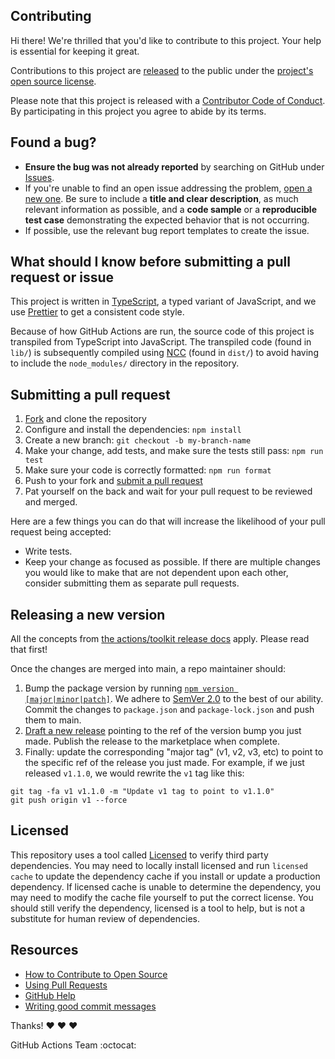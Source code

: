 ## Contributing

[fork]: https://github.com/actions/labeler/fork
[pr]: https://github.com/actions/labeler/compare
[code-of-conduct]: CODE_OF_CONDUCT.md

Hi there! We're thrilled that you'd like to contribute to this project. Your help is essential for keeping it great.

Contributions to this project are [released](https://help.github.com/articles/github-terms-of-service/#6-contributions-under-repository-license) to the public under the [project's open source license](LICENSE).

Please note that this project is released with a [Contributor Code of Conduct][code-of-conduct]. By participating in this project you agree to abide by its terms.

## Found a bug?

- **Ensure the bug was not already reported** by searching on GitHub under [Issues](https://github.com/actions/labeler/issues).
- If you're unable to find an open issue addressing the problem, [open a new one](https://github.com/actions/labeler/issues/new). Be sure to include a **title and clear description**, as much relevant information as possible, and a **code sample** or a **reproducible test case** demonstrating the expected behavior that is not occurring.
- If possible, use the relevant bug report templates to create the issue.

## What should I know before submitting a pull request or issue

This project is written in [TypeScript](https://www.typescriptlang.org/), a typed variant of JavaScript, and we use [Prettier](https://prettier.io/) to get a consistent code style.

Because of how GitHub Actions are run, the source code of this project is transpiled from TypeScript into JavaScript. The transpiled code (found in `lib/`) is subsequently compiled using [NCC](https://github.com/vercel/ncc/blob/master/readme.md) (found in `dist/`) to avoid having to include the `node_modules/` directory in the repository.

## Submitting a pull request

1. [Fork][fork] and clone the repository
1. Configure and install the dependencies: `npm install`
1. Create a new branch: `git checkout -b my-branch-name`
1. Make your change, add tests, and make sure the tests still pass: `npm run test`
1. Make sure your code is correctly formatted: `npm run format`
1. Push to your fork and [submit a pull request][pr]
1. Pat yourself on the back and wait for your pull request to be reviewed and merged.

Here are a few things you can do that will increase the likelihood of your pull request being accepted:

- Write tests.
- Keep your change as focused as possible. If there are multiple changes you would like to make that are not dependent upon each other, consider submitting them as separate pull requests.

## Releasing a new version

All the concepts from [the actions/toolkit release docs](https://github.com/actions/toolkit/blob/main/docs/action-versioning.md) apply. Please read that first!

Once the changes are merged into main, a repo maintainer should:

1. Bump the package version by running [`npm version [major|minor|patch]`](https://docs.npmjs.com/cli/v7/commands/npm-version). We adhere to [SemVer 2.0](https://semver.org/spec/v2.0.0.html) to the best of our ability. Commit the changes to `package.json` and `package-lock.json` and push them to main.
1. [Draft a new release](https://github.com/actions/labeler/releases/new) pointing to the ref of the version bump you just made. Publish the release to the marketplace when complete.
1. Finally: update the corresponding "major tag" (v1, v2, v3, etc) to point to the specific ref of the release you just made. For example, if we just released `v1.1.0`, we would rewrite the `v1` tag like this:

```
git tag -fa v1 v1.1.0 -m "Update v1 tag to point to v1.1.0"
git push origin v1 --force
```

## Licensed

This repository uses a tool called [Licensed](https://github.com/github/licensed) to verify third party dependencies. You may need to locally install licensed and run `licensed cache` to update the dependency cache if you install or update a production dependency. If licensed cache is unable to determine the dependency, you may need to modify the cache file yourself to put the correct license. You should still verify the dependency, licensed is a tool to help, but is not a substitute for human review of dependencies.

## Resources

- [How to Contribute to Open Source](https://opensource.guide/how-to-contribute/)
- [Using Pull Requests](https://help.github.com/articles/about-pull-requests/)
- [GitHub Help](https://help.github.com)
- [Writing good commit messages](http://tbaggery.com/2008/04/19/a-note-about-git-commit-messages.html)

Thanks! :heart: :heart: :heart:

GitHub Actions Team :octocat:
